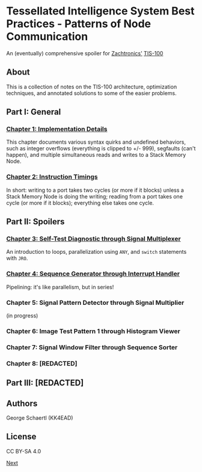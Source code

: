# Tessellated Intelligence System Best Practices - Patterns of Node Communication

An (eventually) comprehensive spoiler for [Zachtronics'](http://www.zachtronics.com/) [TIS-100](http://www.zachtronics.com/tis-100/)

## About

This is a collection of notes on the TIS-100 architecture, optimization techniques, and annotated solutions to some of the easier problems.

## Part I: General

### [Chapter 1: Implementation Details](chapter01.md)

This chapter documents various syntax quirks and undefined behaviors, such as integer overflows (everything is clipped to +/- 999), segfaults (can't happen), and multiple simultaneous reads and writes to a Stack Memory Node.

### [Chapter 2: Instruction Timings](chapter02.md)

In short: writing to a port takes two cycles (or more if it blocks) unless a Stack Memory Node is doing the writing; reading from a port takes one cycle (or more if it blocks); everything else takes one cycle.

## Part II: Spoilers

### [Chapter 3: Self-Test Diagnostic through Signal Multiplexer](chapter03.md)

An introduction to loops, parallelization using `ANY`, and `switch` statements with `JRO`.

### [Chapter 4: Sequence Generator through Interrupt Handler](chapter04.md)

Pipelining: it's like parallelism, but in series!

### Chapter 5: Signal Pattern Detector through Signal Multiplier

(in progress)

### Chapter 6: Image Test Pattern 1 through Histogram Viewer

### Chapter 7: Signal Window Filter through Sequence Sorter

### Chapter 8: [REDACTED]

## Part III: [REDACTED]

## Authors

George Schaertl (KK4EAD)

## License

CC BY-SA 4.0

[Next](chapter01.md)